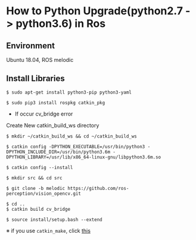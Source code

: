 # How to Python Upgrade(python2.7 -> python3.6) in Ros

## Environment

Ubuntu 18.04, ROS melodic

## Install Libraries

```
$ sudo apt-get install python3-pip python3-yaml
```
```
$ sudo pip3 install rospkg catkin_pkg
```

- If occur cv_bridge error

Create New catkin_build_ws directory

```
$ mkdir ~/catkin_build_ws && cd ~/catkin_build_ws
```
```
$ catkin config -DPYTHON_EXECUTABLE=/usr/bin/python3 -DPYTHON_INCLUDE_DIR=/usr/bin/python3.6m -DPYTHON_LIBRARY=/usr/lib/x86_64-linux-gnu/libpython3.6m.so
```
```
$ catkin config --install
```
```
$ mkdir src && cd src
```
```
$ git clone -b melodic https://github.com/ros-perception/vision_opencv.git
```
```
$ cd ..
$ catkin build cv_bridge
```
```
$ source install/setup.bash --extend
```


※ if you use ```catkin_make```, click <a href=''>this</a>
